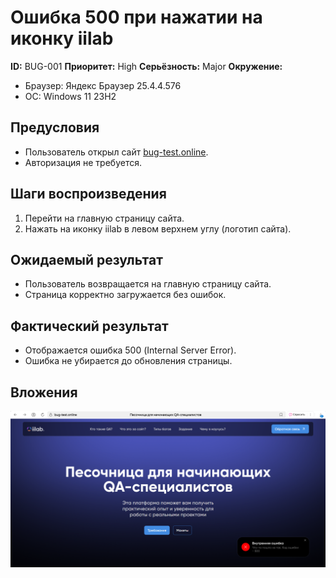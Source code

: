 # Ошибка 500 при нажатии на иконку iilab

**ID:** BUG-001
**Приоритет:** High
**Серьёзность:** Major
**Окружение:**

- Браузер: Яндекс Браузер 25.4.4.576
- ОС: Windows 11 23H2

## Предусловия

- Пользователь открыл сайт [bug-test.online](https://bug-test.online).
- Авторизация не требуется.

## Шаги воспроизведения

1. Перейти на главную страницу сайта.
2. Нажать на иконку iilab в левом верхнем углу (логотип сайта).

## Ожидаемый результат

- Пользователь возвращается на главную страницу сайта.
- Страница корректно загружается без ошибок.

## Фактический результат

- Отображается ошибка 500 (Internal Server Error).
- Ошибка не убирается до обновления страницы.

## Вложения
![ошибка 500](error500.png)